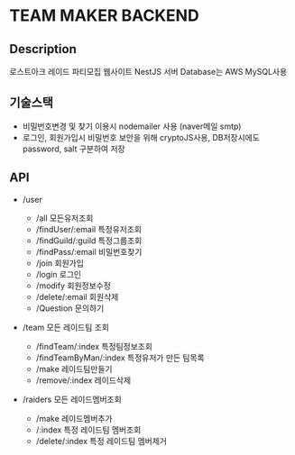 # TEAM MAKER BACKEND

## Description

로스트아크 레이드 파티모집 웹사이트 NestJS 서버
Database는 AWS MySQL사용

## 기술스택

- 비밀번호변경 및 찾기 이용시 nodemailer 사용 (naver메일 smtp)
- 로그인, 회원가입시 비밀번호 보안을 위해 cryptoJS사용, DB저장시에도 password, salt 구분하여 저장

## API
- /user
  - /all 모든유저조회
  - /findUser/:email 특정유저조회
  - /findGuild/:guild 특정그룹조회
  - /findPass/:email 비밀번호찾기
  - /join 회원가입
  - /login 로그인
  - /modify 회원정보수정
  - /delete/:email 회원삭제
  - /Question 문의하기
  
- /team 모든 레이드팀 조회
  - /findTeam/:index 특정팀정보조회
  - /findTeamByMan/:index 특정유저가 만든 팀목록
  - /make 레이드팀만들기
  - /remove/:index 레이드삭제
  
- /raiders 모든 레이드멤버조회
  - /make 레이드멤버추가
  - /:index 특정 레이드팀 멤버조회
  - /delete/:index 특정 레이드팀 멤버제거

